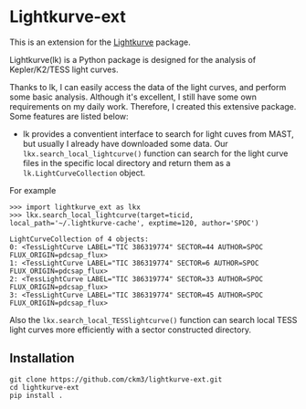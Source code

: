 # Lightkurve-ext

This is an extension for the [Lightkurve](https://github.com/lightkurve/lightkurve) package.

Lightkurve(lk) is a Python package is designed for the analysis of Kepler/K2/TESS light curves.

Thanks to lk, I can easily access the data of the light curves, and perform some basic analysis.
Although it's excellent, I still have some own requirements on my daily work. Therefore, I created this extensive package.
Some features are listed below:

- lk provides a conventient interface to search for light cuves from MAST, but usually I already have downloaded some data. Our `lkx.search_local_lightcurve()` function can search for the light curve files in the specific local directory and return them as a `lk.LightCurveCollection` object.

For example

    >>> import lightkurve_ext as lkx
    >>> lkx.search_local_lightcurve(target=ticid, local_path='~/.lightkurve-cache', exptime=120, author='SPOC')
    
    LightCurveCollection of 4 objects:
    0: <TessLightCurve LABEL="TIC 386319774" SECTOR=44 AUTHOR=SPOC FLUX_ORIGIN=pdcsap_flux>
    1: <TessLightCurve LABEL="TIC 386319774" SECTOR=6 AUTHOR=SPOC FLUX_ORIGIN=pdcsap_flux>
    2: <TessLightCurve LABEL="TIC 386319774" SECTOR=33 AUTHOR=SPOC FLUX_ORIGIN=pdcsap_flux>
    3: <TessLightCurve LABEL="TIC 386319774" SECTOR=45 AUTHOR=SPOC FLUX_ORIGIN=pdcsap_flux>

Also the `lkx.search_local_TESSlightcurve()` function can search local TESS light curves more efficiently with a sector constructed directory.

## Installation
```
git clone https://github.com/ckm3/lightkurve-ext.git
cd lightkurve-ext
pip install .
```